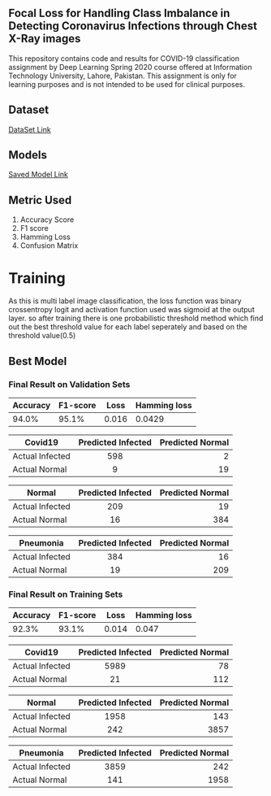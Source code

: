## Focal Loss for Handling Class Imbalance in Detecting Coronavirus Infections through Chest X-Ray images

This repository contains code and results for COVID-19 classification assignment by Deep Learning Spring 2020 course offered at Information Technology University, Lahore, Pakistan. This assignment is only for learning purposes and is not intended to be used for clinical purposes. 

## Dataset

[DataSet Link](https://drive.google.com/file/d/1eytbwaLQBv12psV8I-aMkIli9N3bf8nO/view?usp=sharing)


## Models
[Saved Model Link](https://drive.google.com/drive/folders/14P2GRHZ7n-Nj-rhHTQu4SvTFKV_KlIF_?usp=sharing)
## Metric Used

1. Accuracy Score 
2. F1 score
3. Hamming Loss
4. Confusion Matrix


# Training

As this is multi label image classification, the loss function was  binary crossentropy logit and activation function used was sigmoid at the  output layer. so after training there is one probabilistic threshold method which  find out the best threshold value for each label seperately and based on the threshold value(0.5)


## Best Model
### Final Result on Validation Sets

Accuracy| F1-score| Loss| Hamming loss
----------|-----------| -----------| -----------
94.0%| 95.1%| 0.016| 0.0429


| Covid19 |Predicted Infected        | Predicted Normal  |
| ------------- |:-------------:| -----:|
| Actual Infected      | 598 | 2 |
| Actual Normal      | 9      |   19 |

| Normal |Predicted Infected        | Predicted Normal  |
| ------------- |:-------------:| -----:|
| Actual Infected      | 209 | 19 |
| Actual Normal      | 16      |   384 |

| Pneumonia |Predicted Infected        | Predicted Normal  |
| ------------- |:-------------:| -----:|
| Actual Infected      | 384 | 16 |
| Actual Normal      | 19      |   209 |


### Final Result on Training Sets

Accuracy| F1-score| Loss| Hamming loss
----------|-----------| -----------| -----------
92.3%| 93.1%| 0.014| 0.047


| Covid19 |Predicted Infected        | Predicted Normal  |
| ------------- |:-------------:| -----:|
| Actual Infected      | 5989 | 78 |
| Actual Normal      | 21      |   112 |

| Normal |Predicted Infected        | Predicted Normal  |
| ------------- |:-------------:| -----:|
| Actual Infected      | 1958 | 143 |
| Actual Normal      | 242      |   3857 |

| Pneumonia |Predicted Infected        | Predicted Normal  |
| ------------- |:-------------:| -----:|
| Actual Infected      | 3859 | 242 |
| Actual Normal      | 141      |   1958 |




